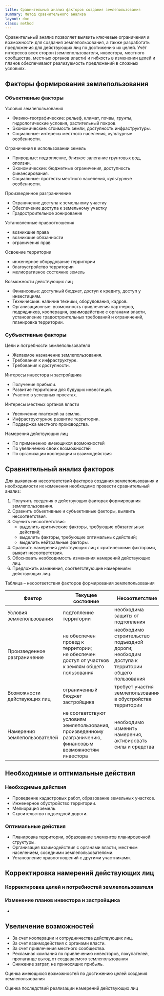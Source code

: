```yaml
---
title: Сравнительный анализ факторов создания землепользования
summary: Метод сравнительного анализа 
layout: doc
class: method
---
```

Сравнительный анализ позволяет выявить ключевые ограничения и возможности для создания землепользования, а также разработать предложения для действующих лиц по достижению их целей. Учёт интересов всех сторон (землепользователя, инвестора, местного сообщества, местных органов власти) и гибкость в изменении целей и планов обеспечивают реализуемость предложений в сложных условиях.

## Факторы формирования землепользования

### Объективные факторы

Условия землепользования
- Физико-географические: рельеф, климат, почвы, грунты, гидрологические условия, растительный покров.
- Экономические: стоимость земли, доступность инфраструктуры.
- Социальные: интересы местного населения, культурные особенности.

Ограничения в использовании земель 
- Природные: подтопление, близкое залегание грунтовых вод, оползни.
- Экономические: бюджетные ограничения, доступность финансирования.
- Социальные: протесты местного населения, культурные особенности.

Произведенное разграничение

- Ограничение доступа к земельному участку
- Обеспечение доступа к земельному участку
- Градостроительное зонирование

Установленные правоотношения

- возникшие права
- возникшие обязанности
- ограничения прав

Освоение территории

- инженерное оборудование территории
- благоустройство территории
- мелиоративное состояние земель

Возможности действующих лиц

- Финансовые: доступный бюджет, доступ к кредиту, доступ у инвестициям.
- Технические: наличие техники, оборудования, кадров.
- Организационные: возможность привлечения партнеров, подрядчиков, кооперация, взаимодействие с органами власти, установление градостроительных требований и ограничений, планировка территории.

### Субъективные факторы

Цели и потребности землепользователя

- Желаемое назначение землепользования.
- Требования к инфраструктуре.
- Требования к доступности.

Интересы инвестора и застройщика
- Получение прибыли.
- Развитие территории для будущих инвестиций.
- Участие в успешных проектах.

Интересы местных органов власти
- Увеличение платежей за землю.
- Инфраструктурное развитие территории.
- Поддержка местного производства.

Намерения действующих лиц

- По применению имеющихся возможностей
- По увеличению своих возможностей
- По организации кооперации и взаимодействия

## Сравнительный анализ факторов

Для выявления несоответствий факторов создания землепользования и необходимости их изменения необходимо провести сравнительный анализ:

1. Получить сведения о действующих факторах формирования землепользования.
2. Сравнить объективные и субъективные факторы, выявить несоответствия.
3. Оценить несоответствия: 
   - выделить критические факторы, требующие обязательных действий; 
   - выделить факторы, требующие оптимальных действий; 
   - выделить нейтральные факторы.
4. Сравнить намерения действующих лиц с критическими факторами, выявит несоответствия.
5. Обосновать необходимость изменения намерений действующих лиц.
6. Предложить изменения, соответствующие намерениям действующих лиц.

Таблица – несоответствия факторов формирования землепользования

| Фактор                       | Текущее состояние                                            | Несоответствие                                               |
| ---------------------------- | ------------------------------------------------------------ | ------------------------------------------------------------ |
| Условия землепользования     | подтопление территории                                       | необходима защиты от подтопления                             |
| Произведенное разграничение  | не обеспечен проезд к территории; <br>не обеспечен доступ от участков к  землям общего пользования | необходимо строительство подъездной дороги;<br>необходим доступа к территории общего пользования |
| Возможности действующих лиц  | ограниченный бюджет застройщика                              | требует участия землепользования в обустройстве территории   |
| Намерения землепользователей | не соответствуют условиям землепользования, произведенному разграничению, финансовым возможностям инвестора | необходимо изменить намерения, активировать силы и средства  |

## Необходимые и оптимальные действия

### Необходимые действия

- Проведение кадастровых работ, образование земельных участков.
- Инженерное обустройство территории.
- Мелиорация земель.
- Строительство подъездной дороги.

### Оптимальные действия

- Планировка территории, образование элементов планировочной структуры.
- Организация взаимодействия с органами власти, местным населением, соседними землепользователями.
- Установление правоотношений с другими участниками.

## Корректировка намерений действующих лиц

### Корректировка целей и потребностей землепользователя

### Изменение планов инвестора и застройщика

- 

## Увеличение возможностей

- За счет кооперации и сотрудничества действующих лиц.
- За счет взаимодействия с органами власти.
- За счет привлечения местного сообщества.
- Рекламная компания по привлечению инвесторов, покупателей, пропаганде выгод от создаваемого землепользования
- Снижение затрат, не приносящих прибыль.

Оценка имеющихся возможностей по достижению целей создания землепользования

Оценка последствий реализации намерений действующих лиц